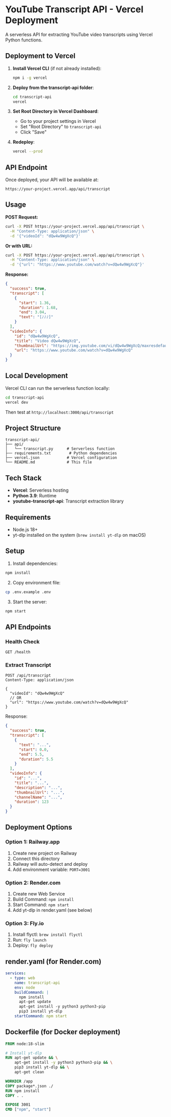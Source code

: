 # YouTube Transcript API - Vercel Deployment

A serverless API for extracting YouTube video transcripts using Vercel Python functions.

## Deployment to Vercel

1. **Install Vercel CLI** (if not already installed):
   ```bash
   npm i -g vercel
   ```

2. **Deploy from the transcript-api folder**:
   ```bash
   cd transcript-api
   vercel
   ```

3. **Set Root Directory in Vercel Dashboard**:
   - Go to your project settings in Vercel
   - Set "Root Directory" to `transcript-api`
   - Click "Save"

4. **Redeploy**:
   ```bash
   vercel --prod
   ```

## API Endpoint

Once deployed, your API will be available at:
```
https://your-project.vercel.app/api/transcript
```

## Usage

**POST Request:**
```bash
curl -X POST https://your-project.vercel.app/api/transcript \
  -H "Content-Type: application/json" \
  -d '{"videoId": "dQw4w9WgXcQ"}'
```

**Or with URL:**
```bash
curl -X POST https://your-project.vercel.app/api/transcript \
  -H "Content-Type: application/json" \
  -d '{"url": "https://www.youtube.com/watch?v=dQw4w9WgXcQ"}'
```

**Response:**
```json
{
  "success": true,
  "transcript": [
    {
      "start": 1.36,
      "duration": 1.68,
      "end": 3.04,
      "text": "[♪♪♪]"
    }
  ],
  "videoInfo": {
    "id": "dQw4w9WgXcQ",
    "title": "Video dQw4w9WgXcQ",
    "thumbnailUrl": "https://img.youtube.com/vi/dQw4w9WgXcQ/maxresdefault.jpg",
    "url": "https://www.youtube.com/watch?v=dQw4w9WgXcQ"
  }
}
```

## Local Development

Vercel CLI can run the serverless function locally:

```bash
cd transcript-api
vercel dev
```

Then test at `http://localhost:3000/api/transcript`

## Project Structure

```
transcript-api/
├── api/
│   └── transcript.py      # Serverless function
├── requirements.txt        # Python dependencies
├── vercel.json            # Vercel configuration
└── README.md              # This file
```

## Tech Stack

- **Vercel**: Serverless hosting
- **Python 3.9**: Runtime
- **youtube-transcript-api**: Transcript extraction library

## Requirements

- Node.js 18+
- yt-dlp installed on the system (`brew install yt-dlp` on macOS)

## Setup

1. Install dependencies:
```bash
npm install
```

2. Copy environment file:
```bash
cp .env.example .env
```

3. Start the server:
```bash
npm start
```

## API Endpoints

### Health Check
```
GET /health
```

### Extract Transcript
```
POST /api/transcript
Content-Type: application/json

{
  "videoId": "dQw4w9WgXcQ"
  // OR
  "url": "https://www.youtube.com/watch?v=dQw4w9WgXcQ"
}
```

Response:
```json
{
  "success": true,
  "transcript": [
    {
      "text": "...",
      "start": 0.0,
      "end": 5.5,
      "duration": 5.5
    }
  ],
  "videoInfo": {
    "id": "...",
    "title": "...",
    "description": "...",
    "thumbnailUrl": "...",
    "channelName": "...",
    "duration": 123
  }
}
```

## Deployment Options

### Option 1: Railway.app
1. Create new project on Railway
2. Connect this directory
3. Railway will auto-detect and deploy
4. Add environment variable: `PORT=3001`

### Option 2: Render.com
1. Create new Web Service
2. Build Command: `npm install`
3. Start Command: `npm start`
4. Add yt-dlp in render.yaml (see below)

### Option 3: Fly.io
1. Install flyctl: `brew install flyctl`
2. Run: `fly launch`
3. Deploy: `fly deploy`

## render.yaml (for Render.com)

```yaml
services:
  - type: web
    name: transcript-api
    env: node
    buildCommand: |
      npm install
      apt-get update
      apt-get install -y python3 python3-pip
      pip3 install yt-dlp
    startCommand: npm start
```

## Dockerfile (for Docker deployment)

```dockerfile
FROM node:18-slim

# Install yt-dlp
RUN apt-get update && \
    apt-get install -y python3 python3-pip && \
    pip3 install yt-dlp && \
    apt-get clean

WORKDIR /app
COPY package*.json ./
RUN npm install
COPY . .

EXPOSE 3001
CMD ["npm", "start"]
```
